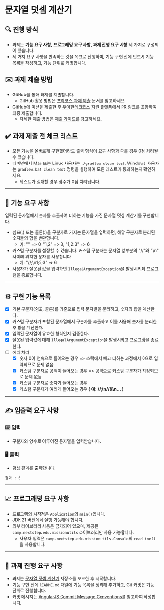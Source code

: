 # 문자열 덧셈 계산기

## 🔍 진행 방식

- 과제는 **기능 요구 사항, 프로그래밍 요구 사항, 과제 진행 요구 사항** 세 가지로 구성되어 있습니다.
- 세 가지 요구 사항을 만족하는 것을 목표로 진행하며, 기능 구현 전에 반드시 기능 목록을 작성하고, 기능 단위로 커밋합니다.

## ✉️ 과제 제출 방법

- GitHub을 통해 과제를 제출합니다.
    - GitHub 활용 방법은 [프리코스 과제 제출](https://github.com/woowacourse/woowacourse-docs/tree/master/precourse) 문서를 참고하세요.
- GitHub에 미션을 제출한 후 [우아한테크코스 지원 플랫폼](https://apply.techcourse.co.kr)에서 PR 링크를 포함하여 최종 제출합니다.
    - 자세한 제출 방법은 [제출 가이드](https://github.com/woowacourse/woowacourse-docs/tree/master/precourse#%EC%A0%9C%EC%B6%9C-%EA%B0%80%EC%9D%B4%EB%93%9C)를 참고하세요.

## ✔️ 과제 제출 전 체크 리스트

- 모든 기능을 올바르게 구현했더라도 출력 형식이 요구 사항과 다를 경우 0점 처리될 수 있습니다.
- 터미널에서 Mac 또는 Linux 사용자는 `./gradlew clean test`, Windows 사용자는 `gradlew.bat clean test` 명령을 실행하여 모든 테스트가 통과하는지 확인하세요.
    - 테스트가 실패할 경우 점수가 0점 처리됩니다.

---

## 🚀 기능 요구 사항

입력된 문자열에서 숫자를 추출하여 더하는 기능을 가진 문자열 덧셈 계산기를 구현합니다.

- 쉼표(,) 또는 콜론(:)을 구분자로 가지는 문자열을 입력하면, 해당 구분자로 분리된 숫자들의 합을 반환합니다.
    - 예: "" => 0, "1,2" => 3, "1,2:3" => 6
- 커스텀 구분자를 설정할 수 있습니다. 커스텀 구분자는 문자열 앞부분의 "//"와 "\n" 사이에 위치한 문자를 사용합니다.
    - 예: "//;\n1;2;3" => 6
- 사용자가 잘못된 값을 입력하면 `IllegalArgumentException`을 발생시키며 프로그램을 종료합니다.

---

## ⚙️ 구현 기능 목록

- [x] 기본 구분자(쉼표, 콜론)를 기준으로 입력 문자열을 분리하고, 숫자의 합을 계산한다.
- [x] 커스텀 구분자가 포함된 문자열에서 구분자를 추출하고 이를 사용해 숫자를 분리한 후 합을 계산한다.
- [x] 입력된 문자열이 유효한 형식인지 검증한다.
- [x] 잘못된 입력값에 대해 `IllegalArgumentException`을 발생시키고 프로그램을 종료한다.
- [ ] 예외 처리
  - [x] 숫자 0이 연속으로 들어오는 경우 => 스택에서 빼고 더하는 과정에서 0으로 입력되므로 문제 없음
  - [x] 커스텀 구분자로 공백이 들어오는 경우 => 공백으로 커스텀 구분자가 지정되므로 문제 없음
  - [x] 커스텀 구분자로 숫자가 들어오는 경우
  - [x] 커스텀 구분자가 여러개 들어오는 경우 **( 예: //;\n//&\n... )**

---

## ✍️ 입출력 요구 사항

### ⌨️ 입력

- 구분자와 양수로 이루어진 문자열을 입력받습니다.

### 🖥 출력

- 덧셈 결과를 출력합니다.

```
결과 : 6
```

---

## 📈 프로그래밍 요구 사항

- 프로그램의 시작점은 `Application`의 `main()`입니다.
- JDK 21 버전에서 실행 가능해야 합니다.
- 외부 라이브러리 사용은 금지되어 있으며, 제공된 `camp.nextstep.edu.missionutils` 라이브러리만 사용 가능합니다.
    - 사용자 입력은 `camp.nextstep.edu.missionutils.Console`의 `readLine()`을 사용합니다.

---

## 📝 과제 진행 요구 사항

- 과제는 [문자열 덧셈 계산기](https://github.com/woowacourse-precourse/java-calculator-7) 저장소를 포크한 후 시작합니다.
- 기능 구현 전에 `README.md` 파일에 기능 목록을 정리해 추가하고, Git 커밋은 기능 단위로 진행합니다.
- 커밋 메시지는 [AngularJS Commit Message Conventions](https://gist.github.com/stephenparish/9941e89d80e2bc58a153)를 참고하여 작성합니다.
